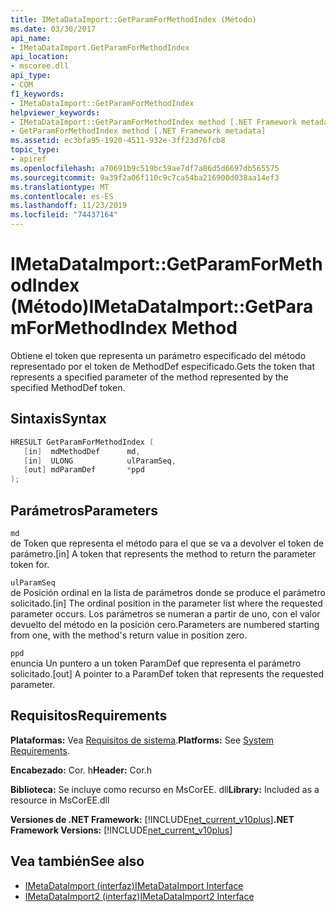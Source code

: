 ```yaml
---
title: IMetaDataImport::GetParamForMethodIndex (Método)
ms.date: 03/30/2017
api_name:
- IMetaDataImport.GetParamForMethodIndex
api_location:
- mscoree.dll
api_type:
- COM
f1_keywords:
- IMetaDataImport::GetParamForMethodIndex
helpviewer_keywords:
- IMetaDataImport::GetParamForMethodIndex method [.NET Framework metadata]
- GetParamForMethodIndex method [.NET Framework metadata]
ms.assetid: ec3bfa95-1920-4511-932e-3ff23d76fcb8
topic_type:
- apiref
ms.openlocfilehash: a70691b9c519bc59ae7df7a86d5d6697db565575
ms.sourcegitcommit: 9a39f2a06f110c9c7ca54ba216900d038aa14ef3
ms.translationtype: MT
ms.contentlocale: es-ES
ms.lasthandoff: 11/23/2019
ms.locfileid: "74437164"
---
```

# <a name="imetadataimportgetparamformethodindex-method"></a><span data-ttu-id="f30c3-102">IMetaDataImport::GetParamForMethodIndex (Método)</span><span class="sxs-lookup"><span data-stu-id="f30c3-102">IMetaDataImport::GetParamForMethodIndex Method</span></span>
<span data-ttu-id="f30c3-103">Obtiene el token que representa un parámetro especificado del método representado por el token de MethodDef especificado.</span><span class="sxs-lookup"><span data-stu-id="f30c3-103">Gets the token that represents a specified parameter of the method represented by the specified MethodDef token.</span></span>  
  
## <a name="syntax"></a><span data-ttu-id="f30c3-104">Sintaxis</span><span class="sxs-lookup"><span data-stu-id="f30c3-104">Syntax</span></span>  
  
```cpp  
HRESULT GetParamForMethodIndex (  
   [in]  mdMethodDef      md,  
   [in]  ULONG            ulParamSeq,  
   [out] mdParamDef       *ppd  
);  
```  
  
## <a name="parameters"></a><span data-ttu-id="f30c3-105">Parámetros</span><span class="sxs-lookup"><span data-stu-id="f30c3-105">Parameters</span></span>  
 `md`  
 <span data-ttu-id="f30c3-106">de Token que representa el método para el que se va a devolver el token de parámetro.</span><span class="sxs-lookup"><span data-stu-id="f30c3-106">[in] A token that represents the method to return the parameter token for.</span></span>  
  
 `ulParamSeq`  
 <span data-ttu-id="f30c3-107">de Posición ordinal en la lista de parámetros donde se produce el parámetro solicitado.</span><span class="sxs-lookup"><span data-stu-id="f30c3-107">[in] The ordinal position in the parameter list where the requested parameter occurs.</span></span> <span data-ttu-id="f30c3-108">Los parámetros se numeran a partir de uno, con el valor devuelto del método en la posición cero.</span><span class="sxs-lookup"><span data-stu-id="f30c3-108">Parameters are numbered starting from one, with the method's return value in position zero.</span></span>  
  
 `ppd`  
 <span data-ttu-id="f30c3-109">enuncia Un puntero a un token ParamDef que representa el parámetro solicitado.</span><span class="sxs-lookup"><span data-stu-id="f30c3-109">[out] A pointer to a ParamDef token that represents the requested parameter.</span></span>  
  
## <a name="requirements"></a><span data-ttu-id="f30c3-110">Requisitos</span><span class="sxs-lookup"><span data-stu-id="f30c3-110">Requirements</span></span>  
 <span data-ttu-id="f30c3-111">**Plataformas:** Vea [Requisitos de sistema](../../../../docs/framework/get-started/system-requirements.md).</span><span class="sxs-lookup"><span data-stu-id="f30c3-111">**Platforms:** See [System Requirements](../../../../docs/framework/get-started/system-requirements.md).</span></span>  
  
 <span data-ttu-id="f30c3-112">**Encabezado:** Cor. h</span><span class="sxs-lookup"><span data-stu-id="f30c3-112">**Header:** Cor.h</span></span>  
  
 <span data-ttu-id="f30c3-113">**Biblioteca:** Se incluye como recurso en MsCorEE. dll</span><span class="sxs-lookup"><span data-stu-id="f30c3-113">**Library:** Included as a resource in MsCorEE.dll</span></span>  
  
 <span data-ttu-id="f30c3-114">**Versiones de .NET Framework:** [!INCLUDE[net_current_v10plus](../../../../includes/net-current-v10plus-md.md)]</span><span class="sxs-lookup"><span data-stu-id="f30c3-114">**.NET Framework Versions:** [!INCLUDE[net_current_v10plus](../../../../includes/net-current-v10plus-md.md)]</span></span>  
  
## <a name="see-also"></a><span data-ttu-id="f30c3-115">Vea también</span><span class="sxs-lookup"><span data-stu-id="f30c3-115">See also</span></span>

- [<span data-ttu-id="f30c3-116">IMetaDataImport (interfaz)</span><span class="sxs-lookup"><span data-stu-id="f30c3-116">IMetaDataImport Interface</span></span>](../../../../docs/framework/unmanaged-api/metadata/imetadataimport-interface.md)
- [<span data-ttu-id="f30c3-117">IMetaDataImport2 (interfaz)</span><span class="sxs-lookup"><span data-stu-id="f30c3-117">IMetaDataImport2 Interface</span></span>](../../../../docs/framework/unmanaged-api/metadata/imetadataimport2-interface.md)
